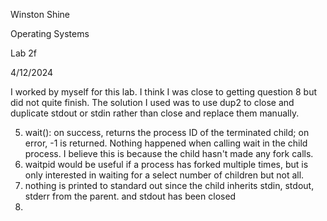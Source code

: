 Winston Shine

Operating Systems

Lab 2f

4/12/2024

I worked by myself for this lab. I think I was close to getting question 8 but did
not quite finish. The solution I used was to use dup2 to close and duplicate stdout
or stdin rather than close and replace them manually.

5. wait(): on success, returns the process ID of the terminated child;
    on error, -1 is returned. Nothing happened when calling wait in the child
    process. I believe this is because the child hasn't made any fork calls.
6. waitpid would be useful if a process has forked multiple times, but is only interested
    in waiting for a select number of children but not all.
7. nothing is printed to standard out since the child inherits stdin, stdout, stderr from the parent.
    and stdout has been closed
8.

